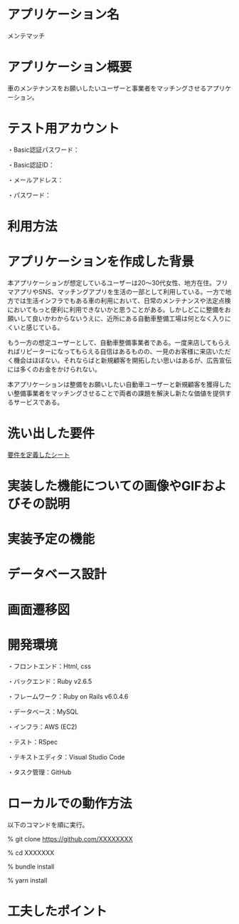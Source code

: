 # アプリケーション名
メンテマッチ
# アプリケーション概要
車のメンテナンスをお願いしたいユーザーと事業者をマッチングさせるアプリケーション。
# テスト用アカウント
・Basic認証パスワード：

・Basic認証ID：

・メールアドレス：

・パスワード：
# 利用方法

#  アプリケーションを作成した背景
本アプリケーションが想定しているユーザーは20〜30代女性、地方在住。フリマアプリやSNS、マッチングアプリを生活の一部として利用している。一方で地方では生活インフラでもある車の利用において、日常のメンテナンスや法定点検においてもっと便利に利用できないかと思うことがある。しかしどこに整備をお願いして良いかわからないうえに、近所にある自動車整備工場は何となく入りにくいと感じている。

もう一方の想定ユーザーとして、自動車整備事業者である。一度来店してもらえればリピーターになってもらえる自信はあるものの、一見のお客様に来店いただく機会はほぼない。それならばと新規顧客を開拓したい思いはあるが、広告宣伝には多くのお金をかけられない。

本アプリケーションは整備をお願いしたい自動車ユーザーと新規顧客を獲得したい整備事業者をマッチングさせることで両者の課題を解決し新たな価値を提供するサービスである。
# 洗い出した要件
[要件を定義したシート](https://docs.google.com/spreadsheets/d/11ZqIWbNBLNjQHEk0jdfggdj8fal9LYr11Ym6hH31bC4/edit#gid=982722306)
# 実装した機能についての画像やGIFおよびその説明

# 実装予定の機能

# データベース設計

# 画面遷移図

# 開発環境
・フロントエンド：Html, css

・バックエンド：Ruby v2.6.5

・フレームワーク：Ruby on Rails v6.0.4.6

・データベース：MySQL

・インフラ：AWS (EC2)

・テスト：RSpec

・テキストエディタ：Visual Studio Code

・タスク管理：GitHub
# ローカルでの動作方法
以下のコマンドを順に実行。

% git clone https://github.com/XXXXXXXX

% cd XXXXXXX

% bundle install

% yarn install
# 工夫したポイント

